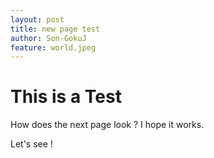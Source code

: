 ```yaml
---
layout: post
title: new page test
author: Son-GokuJ
feature: world.jpeg
---
```


# This is a Test

How does the next page look ?
I hope it works. 

Let's see !
